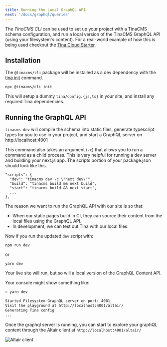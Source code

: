 ```yaml
---
title: Running the Local GraphQL API
next: '/docs/graphql/queries'
---
```


The _TinaCMS CLI_ can be used to set up your project with a TinaCMS schema configuration, and run a local version of the TinaCMS GraphQL API (using your filesystem's content). For a real-world example of how this is being used checkout the [Tina Cloud Starter](https://github.com/tinacms/tina-cloud-starter).

## Installation

The `@tinacms/cli` package will be installed as a dev dependency with the [tina init](/docs/setup-overview/#manual-setup-on-an-existing-site) command.

```bash,copy
npx @tinacms/cli init
```

This will setup a dummy `tina/config.{js,ts}` in your site, and install any required Tina dependencies.

## Running the GraphQL API

`tinacms dev` will compile the schema into static files, generate typescript types for you to use in your project, and start a GraphQL server on http://localhost:4001

This command also takes an argument (`-c`) that allows you to run a command as a child process. This is very helpful for running a dev server and building your next.js app. The scripts portion of your package.json should look like this.

```json,copy
"scripts": {
  "dev": "tinacms dev -c \"next dev\"",
  "build": "tinacms build && next build",
  "start": "tinacms build && next start",
  ...
},
```

The reason we want to run the GraphQL API with our site is so that:

- When our static pages build in CI, they can source their content from the local files using the GraphQL API.
- In development, we can test out Tina with our local files.

Now if you run the updated `dev` script with:

```bash,copy
npm run dev
```

or

```bash,copy
yarn dev
```

Your live site will run, but so will a local version of the GraphQL Content API.

Your console might show something like:

```sh
> yarn dev

Started Filesystem GraphQL server on port: 4001
Visit the playground at http://localhost:4001/altair/
Generating Tina config
...
```

Once the graphql server is running, you can start to explore your graphQL content through the Altair client at `http://localhost:4001/altair/`

![Altair client](https://res.cloudinary.com/forestry-demo/image/upload/v1645712822/tina-io/docs/altair_doc.gif)
